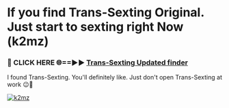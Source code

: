 # If you find Trans-Sexting Original. Just start to sexting right Now (k2mz)

<h3>🔴 CLICK HERE 🌐==►► <a href="https://tinyurl.com/mtbk5fxa" rel="nofollow">Trans-Sexting Updated finder</a></h3>

I found Trans-Sexting. You'll definitely like. Just don't open Trans-Sexting at work 😉💬

[![k2mz](https://i.imgur.com/Q8WKrnY.jpeg)](https://tinyurl.com/mtbk5fxa)
